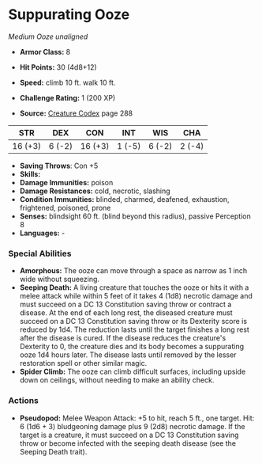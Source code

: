 # Suppurating Ooze

*Medium* *Ooze* *unaligned*

- **Armor Class:** 8
- **Hit Points:** 30 (4d8+12)
- **Speed:** climb 10 ft. walk 10 ft.

- **Challenge Rating:** 1 (200 XP)
- **Source:** [Creature Codex](https://koboldpress.com/kpstore/product/creature-codex-for-5th-edition-dnd) page 288

| STR | DEX | CON | INT | WIS | CHA |
| --- | --- | --- | --- | --- | --- |
| 16 (+3) | 6 (-2) | 16 (+3) | 1 (-5) | 6 (-2) | 2 (-4) |

- **Saving Throws**: Con +5
- **Skills:** 
- **Damage Immunities:** poison
- **Damage Resistances:** cold, necrotic, slashing
- **Condition Immunities:** blinded, charmed, deafened, exhaustion, frightened, poisoned, prone
- **Senses:** blindsight 60 ft. (blind beyond this radius), passive Perception 8
- **Languages:** -

### Special Abilities

- **Amorphous:** The ooze can move through a space as narrow as 1 inch wide without squeezing.
- **Seeping Death:** A living creature that touches the ooze or hits it with a melee attack while within 5 feet of it takes 4 (1d8) necrotic damage and must succeed on a DC 13 Constitution saving throw or contract a disease. At the end of each long rest, the diseased creature must succeed on a DC 13 Constitution saving throw or its Dexterity score is reduced by 1d4. The reduction lasts until the target finishes a long rest after the disease is cured. If the disease reduces the creature's Dexterity to 0, the creature dies and its body becomes a suppurating ooze 1d4 hours later. The disease lasts until removed by the lesser restoration spell or other similar magic.
- **Spider Climb:** The ooze can climb difficult surfaces, including upside down on ceilings, without needing to make an ability check.

### Actions

- **Pseudopod:** Melee Weapon Attack: +5 to hit, reach 5 ft., one target. Hit: 6 (1d6 + 3) bludgeoning damage plus 9 (2d8) necrotic damage. If the target is a creature, it must succeed on a DC 13 Constitution saving throw or become infected with the seeping death disease (see the Seeping Death trait).


